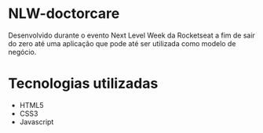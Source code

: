 # NLW-doctorcare
Desenvolvido durante o evento Next Level Week da Rocketseat a fim de sair do zero até uma aplicação que pode até ser utilizada como modelo de negócio.
# Tecnologias utilizadas
* HTML5
* CSS3
* Javascript
